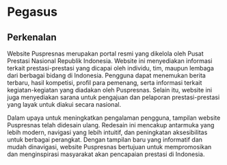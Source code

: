 # Pegasus

## Perkenalan

Website Puspresnas merupakan portal resmi yang dikelola oleh Pusat Prestasi Nasional Republik Indonesia. Website ini menyediakan informasi terkait prestasi-prestasi yang dicapai oleh individu, tim, maupun lembaga dari berbagai bidang di Indonesia. Pengguna dapat menemukan berita terbaru, hasil kompetisi, profil para pemenang, serta informasi terkait kegiatan-kegiatan yang diadakan oleh Puspresnas. Selain itu, website ini juga menyediakan sarana untuk pengajuan dan pelaporan prestasi-prestasi yang layak untuk diakui secara nasional. 

Dalam upaya untuk meningkatkan pengalaman pengguna, tampilan website Puspresnas telah didesain ulang. Redesain ini mencakup antarmuka yang lebih modern, navigasi yang lebih intuitif, dan peningkatan aksesibilitas untuk berbagai perangkat. Dengan tampilan baru yang informatif dan mudah dinavigasi, website Puspresnas bertujuan untuk mempromosikan dan menginspirasi masyarakat akan pencapaian prestasi di Indonesia.